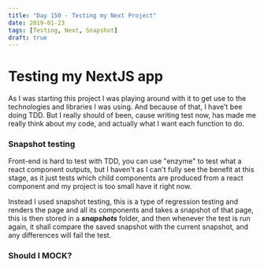 ```yaml
---
title: "Day 150 - Testing my Next Project"
date: 2019-01-23
tags: [Testing, Next, Snapshot]
draft: true
---
```


# Testing my NextJS app

As I was starting this project I was playing around with it to get use to the technologies and libraries I was using. And because of that, I have't bee doing TDD. But I really should of been, cause writing test now, has made me really think about my code, and actually what I want each function to do.

### Snapshot testing

Front-end is hard to test with TDD, you can use "enzyme" to test what a react component outputs, but I haven't as I can't fully see the benefit at this stage, as it just tests which child components are produced from a react component and my project is too small have it right now.

Instead I used snapshot testing, this is a type of regression testing and renders the page and all its components and takes a snapshot of that page, this is then stored in a *__snapshots__* folder, and then whenever the test is run again, it shall compare the saved snapshot with the current snapshot, and any differences will fail the test.

### Should I MOCK?
